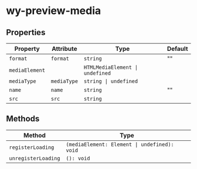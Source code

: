 # wy-preview-media

## Properties

| Property       | Attribute   | Type                            | Default |
|----------------|-------------|---------------------------------|---------|
| `format`       | `format`    | `string`                        | ""      |
| `mediaElement` |             | `HTMLMediaElement \| undefined` |         |
| `mediaType`    | `mediaType` | `string \| undefined`           |         |
| `name`         | `name`      | `string`                        | ""      |
| `src`          | `src`       | `string`                        |         |

## Methods

| Method              | Type                                         |
|---------------------|----------------------------------------------|
| `registerLoading`   | `(mediaElement: Element \| undefined): void` |
| `unregisterLoading` | `(): void`                                   |
